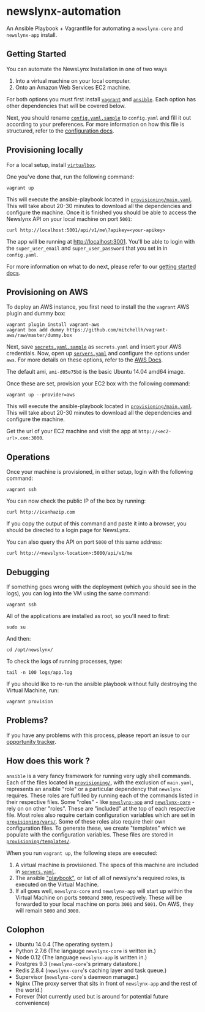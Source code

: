 newslynx-automation
===================

An Ansible Playbook + Vagrantfile for automating a `newslynx-core` and `newslynx-app` install.

## Getting Started

You can automate the NewsLynx Installation in one of two ways

1. Into a virtual machine on your local computer.
2. Onto an Amazon Web Services EC2 machine.

For both options you must first install [`vagrant`](https://www.vagrantup.com/) and [`ansible`](http://docs.ansible.com/). Each option has other dependencies that will be covered below.

Next, you should rename [`config.yaml.sample`](config.yaml.sample) to `config.yaml` and fill it out according to your preferences.  For more information on how this file is structured, refer to the [configuration docs](http://newslynx.readthedocs.org/en/latest/config.html).

## Provisioning locally 

For a local setup, install [`virtualbox`](https://www.virtualbox.org/wiki/Downloads).

One you've done that, run the following command:

```
vagrant up
``` 

This will execute the ansible-playbook located in [`provisioning/main.yaml`](provisioning/main.yaml). This will take about 20-30 minutes to download all the dependencies and configure the machine.  Once it is finished you should be able to access the Newslynx API on your local machine on port `5001`:

```
curl http://localhost:5001/api/v1/me\?apikey=<your-apikey>
```

The app will be running at [http://localhost:3001](http://localhost:3001).  You'll be able to login with the `super_user_email` and `super_user_password` that you set in in `config.yaml`.

For more information on what to do next, please refer to our [getting started docs](http://newslynx.readthedocs.org/en/latest/getting-started.html).

## Provisioning on AWS 

To deploy an AWS instance, you first need to install the the `vagrant` AWS plugin and dummy box:

```
vagrant plugin install vagrant-aws
vagrant box add dummy https://github.com/mitchellh/vagrant-aws/raw/master/dummy.box
```

Next, save [`secrets.yaml.sample`](secrets.yaml.sample) as `secrets.yaml` and insert your AWS credentials. Now, open up [`servers.yaml`](servers.yaml) and configure the options under `aws`. For more details on these options, refer to the [AWS Docs](http://docs.aws.amazon.com/AWSEC2/latest/UserGuide/concepts.html). 

The default ami, `ami-d05e75b8` is the basic Ubuntu 14.04 amd64 image. 

Once these are set, provision your EC2 box with the following command:

```
vagrant up --provider=aws
```

This will execute the ansible-playbook located in [`provisioning/main.yaml`](provisioning/main.yaml). This will take about 20-30 minutes to download all the dependencies and configure the machine.

Get the url of your EC2 machine and visit the app at `http://<ec2-url>.com:3000`.

## Operations

Once your machine is provisioned, in either setup, login with the following command:

```
vagrant ssh
```

You can now check the public IP of the box by running:

```
curl http://icanhazip.com
```

If you copy the output of this command and paste it into a browser, you should be directed to a login page for NewsLynx. 

You can also query the API on port `5000` of this same address:

```
curl http://<newslynx-location>:5000/api/v1/me 
```

## Debugging 

If something goes wrong with the deployment (which you should see in the logs), you can log into the VM using the same command:

```
vagrant ssh
```

All of the applications are installed as root, so you'll need to first:

```
sudo su
```

And then:

```
cd /opt/newslynx/
```

To check the logs of running processes, type:

```
tail -n 100 logs/app.log
```

If you should like to re-run the ansible playbook without fully destroying the Virtual Machine, run:

```
vagrant provision
```

## Problems?

If you have any problems with this process, please report an issue to our [opportunity tracker](https://github.com/newslynx/opportunities/issues).


## How does this work ?

`ansible` is a very fancy framework for running very ugly shell commands.  Each of the files located in [`provisioning/`](provisioning/), with the exclusion of `main.yaml`, represents an ansible "role" or a particular dependency that `newslynx` requires. These roles are fulfilled by running each of the commands listed in their respective files. Some "roles" - like [`newslynx-app`](provisioning/newslynx-app.yaml) and [`newslynx-core`](provisioning/newslynx-core.yaml) - rely on on other "roles".  These are "included" at the top of each respective file.  Most roles also require certain configuration variables which are set in [`provisioning/vars/`](provisioning/vars/).  Some of these roles also require their own configuration files.  To generate these, we create "templates" which we populate with the configuration variables.  These files are stored in [`provisioning/templates/`](provisioning/templates).

When you run `vagrant up`, the following steps are executed:

1. A virtual machine is provisioned. The specs of this machine are included in [`servers.yaml`](servers.yaml).
2. The ansible ["playbook"](provisioning/main.yaml), or list of all of newslynx's required roles, is executed on the Virtual Machine.
3. If all goes well, `newslynx-core` and `newslynx-app` will start up within the Virtual Machine on ports `5000`and `3000`, respectively. These will be forwarded to your local machine on ports `3001` and `5001`. On AWS, they will remain `5000` and `3000`.

## Colophon

- Ubuntu 14.0.4 (The operating system.)
- Python 2.7.6 (The langauge `newslynx-core` is written in.)
- Node 0.12 (The language `newslynx-app` is written in.)
- Postgres 9.3 (`newslynx-core`'s primary datastore.)
- Redis 2.8.4 (`newslynx-core`'s caching layer and task queue.)
- Supervisor (`newslynx-core`'s daemeon manager.)
- Nginx (The proxy server that sits in front of `newslynx-app` and the rest of the world.)
- Forever (Not currently used but is around for potential future convenience)

